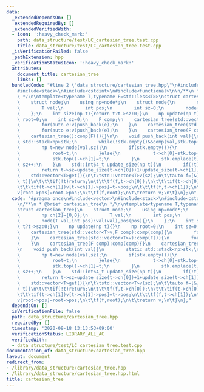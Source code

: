 ```yaml
---
data:
  _extendedDependsOn: []
  _extendedRequiredBy: []
  _extendedVerifiedWith:
  - icon: ':heavy_check_mark:'
    path: data_structure/test/LC_cartesian_tree.test.cpp
    title: data_structure/test/LC_cartesian_tree.test.cpp
  _isVerificationFailed: false
  _pathExtension: hpp
  _verificationStatusIcon: ':heavy_check_mark:'
  attributes:
    document_title: cartesian_tree
    links: []
  bundledCode: "#line 2 \"data_structure/cartesian_tree.hpp\"\n#include<vector>\n\
    #include<stack>\n#include<cstdint>\n#include<functional>\n\n/**\n * @brief cartesian_tree\n\
    \ */\n\ntemplate<typename T,typename F=std::less<T>>\nstruct cartesian_tree{\n\
    \    struct node;\n    using np=node*;\n    struct node{\n        np ch[2]={0,0};\n\
    \        T val;\n        int pos;\n        int sz=0;\n        node(T val,int pos):val(val),pos(pos){}\n\
    \    };\n    int size(np t){return t?t->sz:0;}\n    np update(np t){}\n    np\
    \ root=0;\n    int sz=0;\n    F comp;\n    cartesian_tree(std::vector<T>v,F comp):comp(comp){\n\
    \        for(auto e:v)push_back(e);\n    }\n    cartesian_tree(std::vector<T>v):comp(F()){\n\
    \        for(auto e:v)push_back(e);\n    }\n    cartesian_tree(F comp):comp(comp){}\n\
    \    cartesian_tree():comp(F()){}\n\n    void push_back(int val){\n        static\
    \ std::stack<np>stk;\n        while(!stk.empty()&&comp(val,stk.top()->val))stk.pop();\n\
    \        np t=new node(val,sz);\n        if(stk.empty()){\n            t->ch[0]=root;\n\
    \            root=t;\n        }else{\n            t->ch[0]=stk.top()->ch[1];\n\
    \            stk.top()->ch[1]=t;\n        }\n        stk.emplace(t);\n       \
    \ sz++;\n    }\n    std::int64_t update_size(np t){\n        if(!t)return 0;\n\
    \        return t->sz=update_size(t->ch[0])+1+update_size(t->ch[1]);\n    }\n\
    \    std::vector<T>get(){\n\t\tstd::vector<T>v(sz);\n\t\tauto f=[&](auto f,np\
    \ t){\n\t\t\tif(!t)return;\n\t\t\tf(f,t->ch[0]);\n\t\t\tif(t->ch[0])v[t->ch[0]->pos]=t->pos;\n\
    \t\t\tif(t->ch[1])v[t->ch[1]->pos]=t->pos;\n\t\t\tf(f,t->ch[1]);\n\t\t};\n\t\t\
    v[root->pos]=root->pos;\n\t\tf(f,root);\n\t\treturn v;\n\t}\n};\n"
  code: "#pragma once\n#include<vector>\n#include<stack>\n#include<cstdint>\n#include<functional>\n\
    \n/**\n * @brief cartesian_tree\n */\n\ntemplate<typename T,typename F=std::less<T>>\n\
    struct cartesian_tree{\n    struct node;\n    using np=node*;\n    struct node{\n\
    \        np ch[2]={0,0};\n        T val;\n        int pos;\n        int sz=0;\n\
    \        node(T val,int pos):val(val),pos(pos){}\n    };\n    int size(np t){return\
    \ t?t->sz:0;}\n    np update(np t){}\n    np root=0;\n    int sz=0;\n    F comp;\n\
    \    cartesian_tree(std::vector<T>v,F comp):comp(comp){\n        for(auto e:v)push_back(e);\n\
    \    }\n    cartesian_tree(std::vector<T>v):comp(F()){\n        for(auto e:v)push_back(e);\n\
    \    }\n    cartesian_tree(F comp):comp(comp){}\n    cartesian_tree():comp(F()){}\n\
    \n    void push_back(int val){\n        static std::stack<np>stk;\n        while(!stk.empty()&&comp(val,stk.top()->val))stk.pop();\n\
    \        np t=new node(val,sz);\n        if(stk.empty()){\n            t->ch[0]=root;\n\
    \            root=t;\n        }else{\n            t->ch[0]=stk.top()->ch[1];\n\
    \            stk.top()->ch[1]=t;\n        }\n        stk.emplace(t);\n       \
    \ sz++;\n    }\n    std::int64_t update_size(np t){\n        if(!t)return 0;\n\
    \        return t->sz=update_size(t->ch[0])+1+update_size(t->ch[1]);\n    }\n\
    \    std::vector<T>get(){\n\t\tstd::vector<T>v(sz);\n\t\tauto f=[&](auto f,np\
    \ t){\n\t\t\tif(!t)return;\n\t\t\tf(f,t->ch[0]);\n\t\t\tif(t->ch[0])v[t->ch[0]->pos]=t->pos;\n\
    \t\t\tif(t->ch[1])v[t->ch[1]->pos]=t->pos;\n\t\t\tf(f,t->ch[1]);\n\t\t};\n\t\t\
    v[root->pos]=root->pos;\n\t\tf(f,root);\n\t\treturn v;\n\t}\n};"
  dependsOn: []
  isVerificationFile: false
  path: data_structure/cartesian_tree.hpp
  requiredBy: []
  timestamp: '2020-09-18 13:13:53+09:00'
  verificationStatus: LIBRARY_ALL_AC
  verifiedWith:
  - data_structure/test/LC_cartesian_tree.test.cpp
documentation_of: data_structure/cartesian_tree.hpp
layout: document
redirect_from:
- /library/data_structure/cartesian_tree.hpp
- /library/data_structure/cartesian_tree.hpp.html
title: cartesian_tree
---
```

